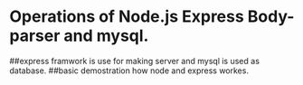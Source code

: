 # Operations of Node.js Express Body-parser and mysql.
##express framwork is use for making server and mysql is used as database.
##basic demostration how node and express workes.
